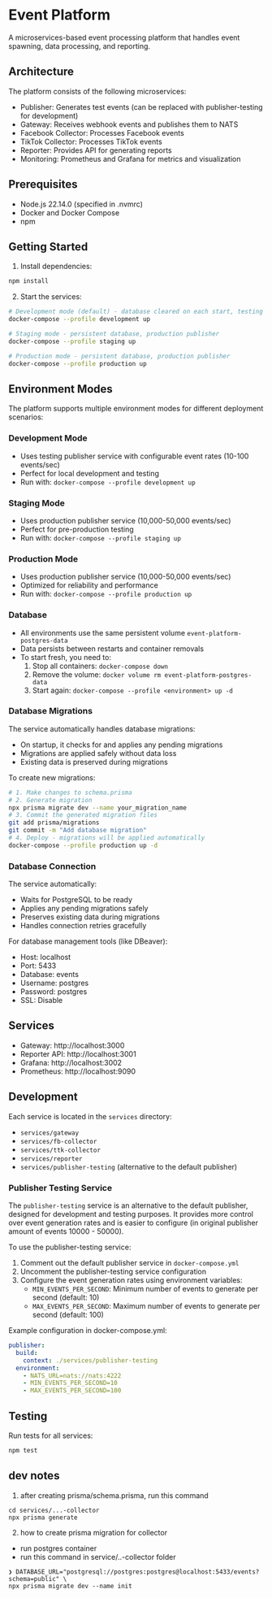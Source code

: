 # Event Platform

A microservices-based event processing platform that handles event spawning, data processing, and reporting.

## Architecture

The platform consists of the following microservices:
- Publisher: Generates test events (can be replaced with publisher-testing for development)
- Gateway: Receives webhook events and publishes them to NATS
- Facebook Collector: Processes Facebook events
- TikTok Collector: Processes TikTok events
- Reporter: Provides API for generating reports
- Monitoring: Prometheus and Grafana for metrics and visualization

## Prerequisites

- Node.js 22.14.0 (specified in .nvmrc)
- Docker and Docker Compose
- npm

## Getting Started

1. Install dependencies:
```bash
npm install
```

2. Start the services:
```bash
# Development mode (default) - database cleared on each start, testing publisher
docker-compose --profile development up

# Staging mode - persistent database, production publisher
docker-compose --profile staging up

# Production mode - persistent database, production publisher
docker-compose --profile production up
```

## Environment Modes

The platform supports multiple environment modes for different deployment scenarios:

### Development Mode
- Uses testing publisher service with configurable event rates (10-100 events/sec)
- Perfect for local development and testing
- Run with: `docker-compose --profile development up`

### Staging Mode
- Uses production publisher service (10,000-50,000 events/sec)
- Perfect for pre-production testing
- Run with: `docker-compose --profile staging up`

### Production Mode
- Uses production publisher service (10,000-50,000 events/sec)
- Optimized for reliability and performance
- Run with: `docker-compose --profile production up`

### Database
- All environments use the same persistent volume `event-platform-postgres-data`
- Data persists between restarts and container removals
- To start fresh, you need to:
  1. Stop all containers: `docker-compose down`
  2. Remove the volume: `docker volume rm event-platform-postgres-data`
  3. Start again: `docker-compose --profile <environment> up -d`

### Database Migrations
The service automatically handles database migrations:
- On startup, it checks for and applies any pending migrations
- Migrations are applied safely without data loss
- Existing data is preserved during migrations

To create new migrations:
```bash
# 1. Make changes to schema.prisma
# 2. Generate migration
npx prisma migrate dev --name your_migration_name
# 3. Commit the generated migration files
git add prisma/migrations
git commit -m "Add database migration"
# 4. Deploy - migrations will be applied automatically
docker-compose --profile production up -d
```

### Database Connection
The service automatically:
- Waits for PostgreSQL to be ready
- Applies any pending migrations safely
- Preserves existing data during migrations
- Handles connection retries gracefully

For database management tools (like DBeaver):
- Host: localhost
- Port: 5433
- Database: events
- Username: postgres
- Password: postgres
- SSL: Disable

## Services

- Gateway: http://localhost:3000
- Reporter API: http://localhost:3001
- Grafana: http://localhost:3002
- Prometheus: http://localhost:9090

## Development

Each service is located in the `services` directory:
- `services/gateway`
- `services/fb-collector`
- `services/ttk-collector`
- `services/reporter`
- `services/publisher-testing` (alternative to the default publisher)

### Publisher Testing Service

The `publisher-testing` service is an alternative to the default publisher, designed for development and testing purposes. It provides more control over event generation rates and is easier to configure (in original publisher amount of events 10000 - 50000).

To use the publisher-testing service:
1. Comment out the default publisher service in `docker-compose.yml`
2. Uncomment the publisher-testing service configuration
3. Configure the event generation rates using environment variables:
   - `MIN_EVENTS_PER_SECOND`: Minimum number of events to generate per second (default: 10)
   - `MAX_EVENTS_PER_SECOND`: Maximum number of events to generate per second (default: 100)

Example configuration in docker-compose.yml:
```yaml
publisher:
  build:
    context: ./services/publisher-testing
  environment:
    - NATS_URL=nats://nats:4222
    - MIN_EVENTS_PER_SECOND=10
    - MAX_EVENTS_PER_SECOND=100
```

## Testing

Run tests for all services:
```bash
npm test
```

## dev notes
1. after creating prisma/schema.prisma, run this command
```
cd services/...-collector
npx prisma generate
```
2. how to create prisma migration for collector
- run postgres container
- run this command in service/..-collector folder
```shell
❯ DATABASE_URL="postgresql://postgres:postgres@localhost:5433/events?schema=public" \
npx prisma migrate dev --name init
```